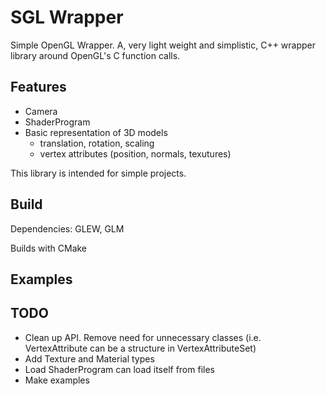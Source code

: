 SGL Wrapper
===========

Simple OpenGL Wrapper. A, very light weight and simplistic, C++ wrapper library around OpenGL's C function calls.


Features
--------

* Camera
* ShaderProgram
* Basic representation of 3D models
	* translation, rotation, scaling
	* vertex attributes (position, normals, texutures)

This library is intended for simple projects.


Build
-----

Dependencies: GLEW, GLM

Builds with CMake

Examples
--------

TODO
----
* Clean up API. Remove need for unnecessary classes (i.e. VertexAttribute can be a structure in VertexAttributeSet)
* Add Texture and Material types
* Load ShaderProgram can load itself from files
* Make examples